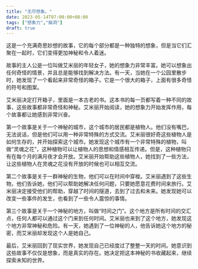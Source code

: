 ```yaml
---
title: "无尽想象。"
date: 2023-05-14T07:00:00+08:00
tags: ["想象力","脑洞"]
draft: true
---
```


这是一个充满奇思妙想的故事，它的每个部分都是一种独特的想象，但是当它们汇聚在一起时，它们变得更加神秘和令人着迷。

故事的主人公是一位叫做艾米丽的年轻女子，她的想象力非常丰富。她可以想象出任何奇怪的情景，并且总是能够找到解决方法。有一天，当她在一个公园里散步时，她发现了一个看起来非常奇怪的箱子。它是一个很大的箱子，上面有很多奇怪的符号和图案。

艾米丽决定打开箱子，里面是一本古老的书。这本书的每一页都写着一种不同的故事，这些故事都非常奇怪和神秘。艾米丽开始阅读，她的想象力开始发挥作用，每个故事都让她感到非常兴奋。

第一个故事是关于一个神秘的城市，这个城市的居民都是植物人。他们没有嘴巴，无法说话，但是他们可以用一种非常特殊的方式交流。艾米丽很好奇这些植物人是如何生存的，并开始探索这个城市。她发现这个城市有一个非常特殊的植物，叫做“灵魂之花”，这种植物可以让植物人的思想和情感相互传递。但是，这种植物只有在每个月的满月夜才会开放。艾米丽开始帮助这些植物人，她找到了一些方法，让这些植物人在灵魂之花没有开放的时候也可以相互交流。

第二个故事是关于一群神秘的生物，他们可以在时间中穿梭。艾米丽遇到了这些生物，他们告诉她，他们可以帮助她解决任何问题，只要她愿意花费时间来旅行。艾米丽决定接受他们的帮助，穿越了时间的隧道，去到了过去和未来。她发现她可以改变一些事件的发生，也看到了一些令人震惊的事情。

第三个故事是关于一个神秘的地方，叫做“时间之门”。这个地方是所有时间的交汇点，任何人都可以通过这个门来到任何时间。艾米丽也来到了这个地方，她发现这个地方非常神秘和危险。有一天，她遇到了一位神秘的人，他告诉她这个地方的秘密，而艾米丽却发现这个人是她自己。

最后，艾米丽回到了现实世界，她发现自己已经度过了整整一天的时间。她意识到这些故事不仅仅是想象，而是真实的存在。她决定把这本神秘的书收藏起来，继续探索未知的世界。